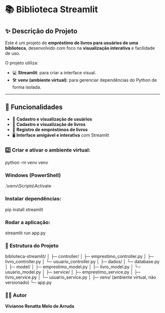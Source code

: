 # 📚 Biblioteca Streamlit

## ✨ Descrição do Projeto
Este é um projeto de **empréstimo de livros para usuários de uma biblioteca**, desenvolvido com foco na **visualização interativa** e facilidade de uso.  

O projeto utiliza:  
- 💻 **Streamlit**: para criar a interface visual.  
- 🛠️ **venv (ambiente virtual)**: para gerenciar dependências do Python de forma isolada.  

---

## 🚀 Funcionalidades
- 👤 **Cadastro e visualização de usuários**  
- 📖 **Cadastro e visualização de livros**  
- 🔄 **Registro de empréstimos de livros**  
- 🖥️ **Interface amigável e interativa** com Streamlit




### 2️⃣ **Criar e ativar o ambiente virtual:**

python -m venv venv

### **Windows (PowerShell)**
.\venv\Scripts\Activate

### **Instalar dependências:**
pip install streamlit

### **Rodar a aplicação:**
streamlit run app.py

### 📂 **Estrutura do Projeto**
biblioteca-streamlit/
│
├─ controller/
│   ├─ emprestimo_controller.py
│   ├─ livro_controller.py
│   └─ usuario_controller.py
│
├─ dados/
│   └─ database.py
│
├─ model/
│   ├─ emprestimo_model.py
│   ├─ livro_model.py
│   └─ usuario_model.py
│
├─ service/
│   ├─ emprestimo_service.py
│   ├─ livro_service.py
│   └─ usuario_service.py
│
├─ venv/   (ambiente virtual, não versionado)
└─ app.py

### 👩‍💻 **Autor**

**Vivianne Renatta Melo de Arruda**
